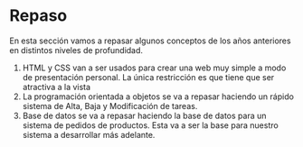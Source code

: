 # Repaso
En esta sección vamos a repasar algunos conceptos de los años anteriores en distintos niveles de profundidad.
1. HTML y CSS van a ser usados para crear una web muy simple a modo de presentación personal. La única restricción es que tiene que ser atractiva a la vista
2. La programación orientada a objetos se va a repasar haciendo un rápido sistema de Alta, Baja y Modificación de tareas.
3. Base de datos se va a repasar haciendo la base de datos para un sistema de pedidos de productos. Esta va a ser la base para nuestro sistema a desarrollar más adelante.
